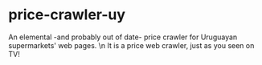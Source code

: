 # price-crawler-uy
An elemental -and probably out of date- price crawler for Uruguayan supermarkets' web pages.
\n It is a price web crawler, just as you seen on TV!
